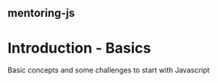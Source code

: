 ## mentoring-js

# Introduction - Basics

Basic concepts and some challenges to start with Javascript
